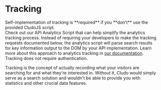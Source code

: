 <h1 id="tracking">Tracking</h1>

<aside class="warning">Self-implementation of tracking is **required** if you **don't** use the provided CludoJS script.</aside>
<aside class="notice">Check out our API Analytics Script that can help simplify the analytics tracking process. Instead of requiring your developers to make the tracking requests documented below, the analytics script will parse search results for key information output to the DOM by your API implementation. Learn more about this approach to analytics tracking in <a href="https://cludohelp.force.com/helpcenter/s/article/api-analytics-script-installation" target="_blank">our documentation</a>.</aside>
<aside class="notice">Tracking does not require authentication.</aside>

Tracking is the concept of actually recording what your visitors are searching for and what they're interested in. Without it, Cludo would simply serve as a search solution and wouldn't be able to provide you with statistics and other crucial data features.